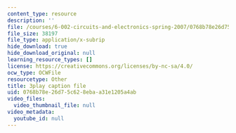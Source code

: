 ```yaml
---
content_type: resource
description: ''
file: /courses/6-002-circuits-and-electronics-spring-2007/0768b78e26d75c628ebaa31e1205a4ab_bX8i2yECWaU.vtt
file_size: 38197
file_type: application/x-subrip
hide_download: true
hide_download_original: null
learning_resource_types: []
license: https://creativecommons.org/licenses/by-nc-sa/4.0/
ocw_type: OCWFile
resourcetype: Other
title: 3play caption file
uid: 0768b78e-26d7-5c62-8eba-a31e1205a4ab
video_files:
  video_thumbnail_file: null
video_metadata:
  youtube_id: null
---
```

